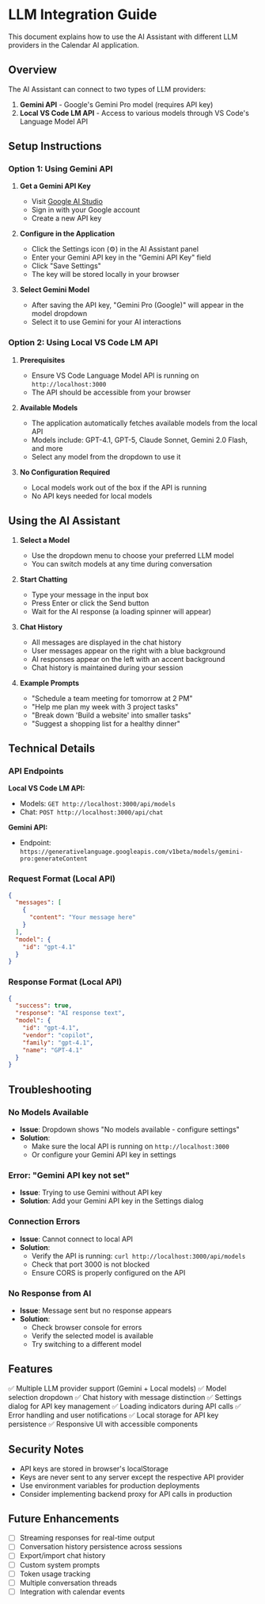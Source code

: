 # LLM Integration Guide

This document explains how to use the AI Assistant with different LLM providers in the Calendar AI application.

## Overview

The AI Assistant can connect to two types of LLM providers:
1. **Gemini API** - Google's Gemini Pro model (requires API key)
2. **Local VS Code LM API** - Access to various models through VS Code's Language Model API

## Setup Instructions

### Option 1: Using Gemini API

1. **Get a Gemini API Key**
   - Visit [Google AI Studio](https://makersuite.google.com/app/apikey)
   - Sign in with your Google account
   - Create a new API key

2. **Configure in the Application**
   - Click the Settings icon (⚙️) in the AI Assistant panel
   - Enter your Gemini API key in the "Gemini API Key" field
   - Click "Save Settings"
   - The key will be stored locally in your browser

3. **Select Gemini Model**
   - After saving the API key, "Gemini Pro (Google)" will appear in the model dropdown
   - Select it to use Gemini for your AI interactions

### Option 2: Using Local VS Code LM API

1. **Prerequisites**
   - Ensure VS Code Language Model API is running on `http://localhost:3000`
   - The API should be accessible from your browser

2. **Available Models**
   - The application automatically fetches available models from the local API
   - Models include: GPT-4.1, GPT-5, Claude Sonnet, Gemini 2.0 Flash, and more
   - Select any model from the dropdown to use it

3. **No Configuration Required**
   - Local models work out of the box if the API is running
   - No API keys needed for local models

## Using the AI Assistant

1. **Select a Model**
   - Use the dropdown menu to choose your preferred LLM model
   - You can switch models at any time during conversation

2. **Start Chatting**
   - Type your message in the input box
   - Press Enter or click the Send button
   - Wait for the AI response (a loading spinner will appear)

3. **Chat History**
   - All messages are displayed in the chat history
   - User messages appear on the right with a blue background
   - AI responses appear on the left with an accent background
   - Chat history is maintained during your session

4. **Example Prompts**
   - "Schedule a team meeting for tomorrow at 2 PM"
   - "Help me plan my week with 3 project tasks"
   - "Break down 'Build a website' into smaller tasks"
   - "Suggest a shopping list for a healthy dinner"

## Technical Details

### API Endpoints

**Local VS Code LM API:**
- Models: `GET http://localhost:3000/api/models`
- Chat: `POST http://localhost:3000/api/chat`

**Gemini API:**
- Endpoint: `https://generativelanguage.googleapis.com/v1beta/models/gemini-pro:generateContent`

### Request Format (Local API)

```json
{
  "messages": [
    {
      "content": "Your message here"
    }
  ],
  "model": {
    "id": "gpt-4.1"
  }
}
```

### Response Format (Local API)

```json
{
  "success": true,
  "response": "AI response text",
  "model": {
    "id": "gpt-4.1",
    "vendor": "copilot",
    "family": "gpt-4.1",
    "name": "GPT-4.1"
  }
}
```

## Troubleshooting

### No Models Available
- **Issue**: Dropdown shows "No models available - configure settings"
- **Solution**: 
  - Make sure the local API is running on `http://localhost:3000`
  - Or configure your Gemini API key in settings

### Error: "Gemini API key not set"
- **Issue**: Trying to use Gemini without API key
- **Solution**: Add your Gemini API key in the Settings dialog

### Connection Errors
- **Issue**: Cannot connect to local API
- **Solution**: 
  - Verify the API is running: `curl http://localhost:3000/api/models`
  - Check that port 3000 is not blocked
  - Ensure CORS is properly configured on the API

### No Response from AI
- **Issue**: Message sent but no response appears
- **Solution**:
  - Check browser console for errors
  - Verify the selected model is available
  - Try switching to a different model

## Features

✅ Multiple LLM provider support (Gemini + Local models)
✅ Model selection dropdown
✅ Chat history with message distinction
✅ Settings dialog for API key management
✅ Loading indicators during API calls
✅ Error handling and user notifications
✅ Local storage for API key persistence
✅ Responsive UI with accessible components

## Security Notes

- API keys are stored in browser's localStorage
- Keys are never sent to any server except the respective API provider
- Use environment variables for production deployments
- Consider implementing backend proxy for API calls in production

## Future Enhancements

- [ ] Streaming responses for real-time output
- [ ] Conversation history persistence across sessions
- [ ] Export/import chat history
- [ ] Custom system prompts
- [ ] Token usage tracking
- [ ] Multiple conversation threads
- [ ] Integration with calendar events
